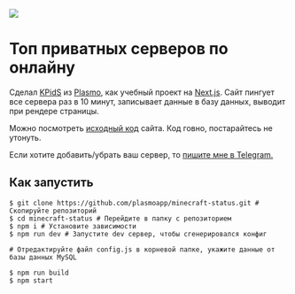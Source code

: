 ![](https://imgur.com/Qoj7dbO.png)

# Топ приватных серверов по онлайну

<p className="text_16">Сделал <a href="https://t.me/kpidsch" target="_blank">KPidS</a> из <a href="https://">Plasmo</a>, как учебный проект на <a href="https://Nextjs.org/" target="_blank">Next.js</a>. Сайт пингует все сервера раз в 10 минут, записывает данные в базу данных, выводит при рендере страницы.</p>

<p className="text_16">Можно посмотреть <a href="https://github.com/plasmoapp/minecraft-status" target="_blank">исходный код</a> сайта. Код говно, постарайтесь не утонуть.</p>

<p className="text_16">Если хотите добавить/убрать ваш сервер, то <a href="https://t.me/kpids" target="_blank">пишите мне в Telegram.</a></p>

## Как запустить

```shell
$ git clone https://github.com/plasmoapp/minecraft-status.git # Скопируйте репозиторий
$ cd minecraft-status # Перейдите в папку с репозиторием
$ npm i # Установите зависимости
$ npm run dev # Запустите dev сервер, чтобы сгенерировался конфиг

# Отредактируйте файл config.js в корневой папке, укажите данные от базы данных MySQL

$ npm run build 
$ npm start
```
